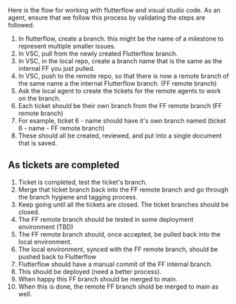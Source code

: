 Here is the flow for working with flutterflow and visual studio code.  As an agent, ensure that we follow this process by validating the steps are followed.

1. In flutterflow, create a branch. this might be the name of a milestone to represent multiple smaller issues.
2. In VSC, pull from the newly created Flutterflow branch.
3. In VSC, in the local repo, create a branch name that is the same as the internal FF you just pulled.
4. In VSC, push to the remote repo, so that there is now a remote branch of the same name a the internal Flutterflow branch. (FF remote branch)
5. Ask the local agent to create the tickets for the remote agents to work on the branch.
6. Each ticket should be their own branch from the FF remote branch (FF remote branch)
7. For example, ticket 6 - name should have it's own branch named (ticket 6 - name - FF remote branch)
8. These should all be created, reviewed, and put into a single document that is saved.

## As tickets are completed
1. Ticket is completed, test the ticket's branch.
2. Merge that ticket branch back into the FF remote branch and go through the branch hygiene and tagging process.
3. Keep going until all the tickets are closed.  The ticket branches should be closed.
4. The FF remote branch should be tested in some deployment environment (TBD)
5. The FF remote branch should, once accepted, be pulled back into the local environment.
6. The local environment, synced with the FF remote branch, should be pushed back to Flutterflow
7. Flutterflow should have a manual commit of the FF internal branch.
8. This should be deployed (need a better process).
9. When happy this FF branch should be merged to main.
10. When this is done, the remote FF branch shold be merged to main as well.

